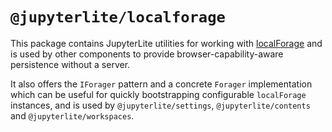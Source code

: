 # `@jupyterlite/localforage`

This package contains JupyterLite utilities for working with
[localForage](https://github.com/localForage/localForage) and is used by other
components to provide browser-capability-aware persistence without a server.

It also offers the `IForager` pattern and a concrete `Forager` implementation which can
be useful for quickly bootstrapping configurable `localForage` instances, and is used by
`@jupyterlite/settings`, `@jupyterlite/contents` and `@jupyterlite/workspaces`.
